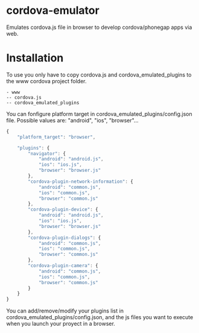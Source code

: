 # cordova-emulator
Emulates cordova.js file in browser to develop cordova/phonegap apps via web.

# Installation
To use you only have to copy cordova.js and cordova_emulated_plugins to the www cordova project folder.

```
- www
-- cordova.js
-- cordova_emulated_plugins
```

You can fonfigure platform target in cordova_emulated_plugins/config.json file.
Possible values are: "android", "ios", "browser"...

```javascript
{
	"platform_target": "browser",

	"plugins": {
		"navigator": {
			"android": "android.js",
			"ios": "ios.js",
			"browser": "browser.js"
		},
		"cordova-plugin-network-information": {
			"android": "common.js",
			"ios": "common.js",
			"browser": "common.js"
		},
		"cordova-plugin-device": {
			"android": "android.js",
			"ios": "ios.js",
			"browser": "browser.js"
		},
		"cordova-plugin-dialogs": {
			"android": "common.js",
			"ios": "common.js",
			"browser": "common.js"
		},
		"cordova-plugin-camera": {
			"android": "common.js",
			"ios": "common.js",
			"browser": "common.js"
		}
	}
}
```

You can add/remove/modify your plugins list in cordova_emulated_plugins/config.json, and the js files you want to execute when you launch your proyect in a browser.
